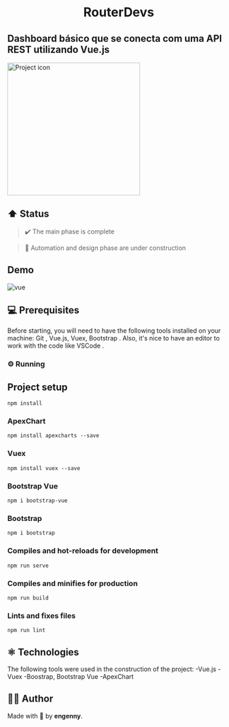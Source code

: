 <h1 align="center">RouterDevs</h1>

## Dashboard básico que se conecta com uma API REST utilizando Vue.js
<img src="https://media1.giphy.com/media/fSvqyvXn1M3btN8sDh/giphy.gif?cid=790b7611bc54e7c7228388a556fa1f22fb969ae528c70036&rid=giphy.gif&ct=g" align="center" width="300" alt="Project icon">

## ⬆️ Status

> ✔️ The main phase is complete

> 🚧 Automation and design phase are under construction

## Demo
![vue](https://user-images.githubusercontent.com/83826211/138887487-d05cdc2b-e484-4ded-a8c3-b35769bdc7b6.png)

## 💻 Prerequisites

Before starting, you will need to have the following tools installed on your machine: Git , Vue.js, Vuex, Bootstrap . Also, it's nice to have an editor to work with the code like VSCode .

### ⚙️ Running

## Project setup
```
npm install
```

### ApexChart 
```
npm install apexcharts --save
```

### Vuex
```
npm install vuex --save
```

### Bootstrap Vue
```
npm i bootstrap-vue
```

### Bootstrap 
```
npm i bootstrap
```

### Compiles and hot-reloads for development
```
npm run serve
```

### Compiles and minifies for production
```
npm run build
```

### Lints and fixes files
```
npm run lint
```

## ⚛️ Technologies
The following tools were used in the construction of the project:
-Vue.js
-Vuex
-Boostrap, Bootstrap Vue
-ApexChart

## 👨‍💼 Author
Made with 💜 by **engenny**. 

